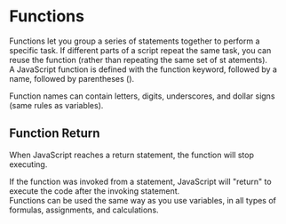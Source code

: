 # Functions
Functions let you group a series of statements together to perform a
specific task. If different parts of a script repeat the same task, you can
reuse the function (rather than repeating the same set of st atements).   
A JavaScript function is defined with the function keyword, followed by a name, followed by parentheses ().

Function names can contain letters, digits, underscores, and dollar signs (same rules as variables).   
## Function Return
When JavaScript reaches a return statement, the function will stop executing.

If the function was invoked from a statement, JavaScript will "return" to execute the code after the invoking statement.   
Functions can be used the same way as you use variables, in all types of formulas, assignments, and calculations.   
